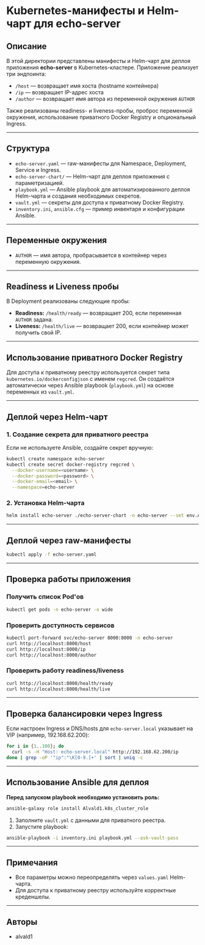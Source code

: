 # Kubernetes-манифесты и Helm-чарт для echo-server

## Описание

В этой директории представлены манифесты и Helm-чарт для деплоя приложения **echo-server** в Kubernetes-кластере. Приложение реализует три эндпоинта:
- `/host` — возвращает имя хоста (hostname контейнера)
- `/ip` — возвращает IP-адрес хоста
- `/author` — возвращает имя автора из переменной окружения `AUTHOR`

Также реализованы readiness- и liveness-пробы, проброс переменной окружения, использование приватного Docker Registry и опциональный Ingress.

---

## Структура

- `echo-server.yaml` — raw-манифесты для Namespace, Deployment, Service и Ingress.
- `echo-server-chart/` — Helm-чарт для деплоя приложения с параметризацией.
- `playbook.yml` — Ansible playbook для автоматизированного деплоя Helm-чарта и создания необходимых секретов.
- `vault.yml` — секреты для доступа к приватному Docker Registry.
- `inventory.ini`, `ansible.cfg` — пример инвентаря и конфигурации Ansible.

---

## Переменные окружения

- `AUTHOR` — имя автора, пробрасывается в контейнер через переменную окружения.

---

## Readiness и Liveness пробы

В Deployment реализованы следующие пробы:
- **Readiness:** `/health/ready` — возвращает 200, если переменная `AUTHOR` задана.
- **Liveness:** `/health/live` — возвращает 200, если контейнер может получить свой IP.

---

## Использование приватного Docker Registry

Для доступа к приватному реестру используется секрет типа `kubernetes.io/dockerconfigjson` с именем `regcred`. Он создаётся автоматически через Ansible playbook (`playbook.yml`) на основе переменных из `vault.yml`.

---

## Деплой через Helm-чарт

### 1. Создание секрета для приватного реестра

Если не используете Ansible, создайте секрет вручную:

```bash
kubectl create namespace echo-server
kubectl create secret docker-registry regcred \
  --docker-username=<username> \
  --docker-password=<password> \
  --docker-email=<email> \
  --namespace=echo-server
```

### 2. Установка Helm-чарта

```bash
helm install echo-server ./echo-server-chart -n echo-server --set env.AUTHOR="Ваше Имя"
```

---

## Деплой через raw-манифесты

```bash
kubectl apply -f echo-server.yaml
```

---

## Проверка работы приложения

### Получить список Pod'ов

```bash
kubectl get pods -n echo-server -o wide
```

### Проверить доступность сервисов

```bash
kubectl port-forward svc/echo-server 8000:8000 -n echo-server
curl http://localhost:8000/host
curl http://localhost:8000/ip
curl http://localhost:8000/author
```

### Проверить работу readiness/liveness

```bash
curl http://localhost:8000/health/ready
curl http://localhost:8000/health/live
```

---

## Проверка балансировки через Ingress

Если настроен Ingress и DNS/hosts для `echo-server.local` указывает на VIP (например, 192.168.62.200):

```bash
for i in {1..100}; do
  curl -s -H "Host: echo-server.local" http://192.168.62.200/ip
done | grep -oP '"ip":"\K[0-9.]+' | sort | uniq -c
```

---

## Использование Ansible для деплоя

**Перед запуском playbook необходимо установить роль:**

```bash
ansible-galaxy role install Alvald1.k8s_cluster_role
```

1. Заполните `vault.yml` с данными для приватного реестра.
2. Запустите playbook:
  ```bash
  ansible-playbook -i inventory.ini playbook.yml --ask-vault-pass
  ```

---

## Примечания

- Все параметры можно переопределять через `values.yaml` Helm-чарта.
- Для доступа к приватному реестру используйте корректные креденшелы.

---

## Авторы

- alvald1
